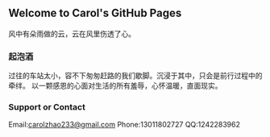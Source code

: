 ## Welcome to Carol's GitHub Pages

风中有朵雨做的云，云在风里伤透了心。

### 起泡酒

过往的车站太小，容不下匆匆赶路的我们歇脚。沉浸于其中，只会是前行过程中的牵绊。
以一颗感恩的心面对生活的所有羞辱，心怀温暖，直面现实。

### Support or Contact

Email:carolzhao233@gmail.com
Phone:13011802727
QQ:1242283962
